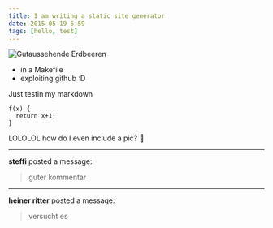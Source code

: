 ```yaml
---
title: I am writing a static site generator
date: 2015-05-19 5:59
tags: [hello, test]
---
```


![Gutaussehende Erdbeeren](http://box.linse.me/pics/erdbeeren.png)

- in a Makefile
- exploiting github :D

Just testin my markdown

    f(x) {
      return x+1;
    }

LOLOLOL how do I even include a pic?
🎂



____

**steffi** posted a message:

> guter kommentar




____

**heiner ritter** posted a message:

> versucht es


